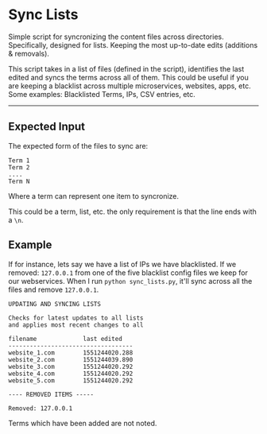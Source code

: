 # Sync Lists

Simple script for syncronizing the content files across directories. Specifically, designed for lists. Keeping the most up-to-date edits (additions & removals).

This script takes in a list of files (defined in the script), identifies the last edited and syncs the terms across all of them. This could be useful if you are keeping a blacklist across multiple microservices, websites, apps, etc. Some examples: Blacklisted Terms, IPs, CSV entries, etc.

------

## Expected Input

The expected form of the files to sync are:

    Term 1
    Term 2                                                                                      
    ....                                                                                        
    Term N
    
Where a term can represent one item to syncronize. 

This could be a term, list, etc. the only requirement is that the line ends with a `\n`. 

## Example

If for instance, lets say we have a list of IPs we have blacklisted. If we removed: `127.0.0.1` from one of the five blacklist config files we keep for our webservices. When I run `python sync_lists.py`, it'll sync across all the files and remove `127.0.0.1`. 

    UPDATING AND SYNCING LISTS

    Checks for latest updates to all lists 
    and applies most recent changes to all

    filename             last edited
    -----------------------------------
    website_1.com        1551244020.288
    website_2.com        1551244039.890
    website_3.com        1551244020.292
    website_4.com        1551244020.292
    website_5.com        1551244020.292

    ---- REMOVED ITEMS -----

    Removed: 127.0.0.1

Terms which have been added are not noted. 
